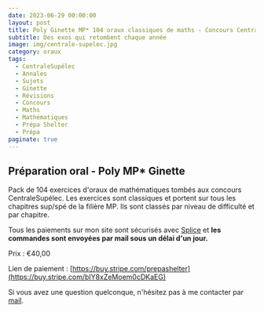 ```yaml
---
date: 2023-06-29 00:00:00
layout: post
title: Poly Ginette MP* 104 oraux classiques de maths - Concours CentraleSupélec (Payant) 2022
subtitle: Des exos qui retombent chaque année
image: img/centrale-supelec.jpg
category: oraux
tags:
  - CentraleSupélec
  - Annales
  - Sujets
  - Ginette
  - Révisions
  - Concours
  - Maths
  - Mathématiques
  - Prépa Shelter
  - Prépa
paginate: true
---
```


## Préparation oral - Poly MP* Ginette

Pack de 104 exercices d'oraux de mathématiques tombés aux concours CentraleSupélec. Les exercices sont classiques et portent sur tous les chapitres sup/spé de la filière MP. Ils sont classés par niveau de difficulté et par chapitre. 

Tous les paiements sur mon site sont sécurisés avec [Splice](https://www.stripe.com) et **les commandes sont envoyées par mail sous un délai d'un jour.**

Prix : €40,00

Lien de paiement : [https://buy.stripe.com/prepashelter](https://buy.stripe.com/bIY8xZeMoem0cDKaEG)

Si vous avez une question quelconque, n'hésitez pas à me contacter par [mail](https://www.prepashelter.com/contact/).
